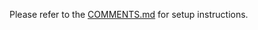 Please refer to the [COMMENTS.md](https://github.com/lundersaur/CFPB_Noclist/tree/main/COMMENTS.md) for setup instructions.
